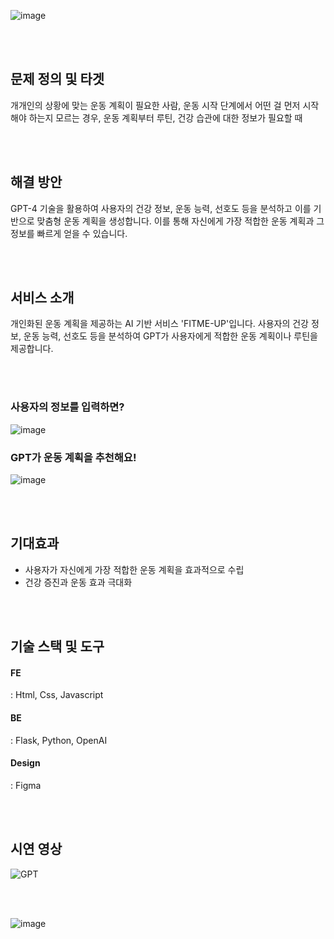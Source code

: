 ![image](https://github.com/leeyebeen-dev/FitMeUp/assets/84004751/b865c0df-d30d-4c47-ac29-8be332ada2da)

<br><br>

## 문제 정의 및 타겟

개개인의 상황에 맞는 운동 계획이 필요한 사람, 운동 시작 단계에서 어떤 걸 먼저 시작해야 하는지 모르는 경우, 운동 계획부터 루틴, 건강 습관에 대한 정보가 필요할 때

<br><br>

## 해결 방안

GPT-4 기술을 활용하여 사용자의 건강 정보, 운동 능력, 선호도 등을 분석하고 이를 기반으로 맞춤형 운동 계획을 생성합니다. 이를 통해 자신에게 가장 적합한 운동 계획과 그 정보를 빠르게 얻을 수 있습니다.

<br><br>

## 서비스 소개

개인화된 운동 계획을 제공하는 AI 기반 서비스 'FITME-UP'입니다.
사용자의 건강 정보, 운동 능력, 선호도 등을 분석하여 GPT가 사용자에게 적합한 운동 계획이나 루틴을 제공합니다.

<br><br>

### 사용자의 정보를 입력하면?

![image](https://github.com/leeyebeen-dev/FitMeUp/assets/84004751/90092434-8b4c-4d3a-8dca-71befb6ba130)

### GPT가 운동 계획을 추천해요!

![image](https://github.com/leeyebeen-dev/FitMeUp/assets/84004751/5aea361a-eb4e-46ae-888a-30366cbf4cbd)

<br><br>

## 기대효과

- 사용자가 자신에게 가장 적합한 운동 계획을 효과적으로 수립
- 건강 증진과 운동 효과 극대화

<br><br>

## 기술 스택 및 도구

#### FE
: Html, Css, Javascript

#### BE
: Flask, Python, OpenAI

#### Design
: Figma

<br><br>

## 시연 영상

![GPT](https://github.com/leeyebeen-dev/FitMeUp/assets/84004751/de33a094-5c35-4e7c-af46-9c5df574cd36)

<br><br>

![image](https://github.com/leeyebeen-dev/FitMeUp/assets/84004751/7a5dc34b-ca1d-4ea3-bda8-4cb720c758e9)

